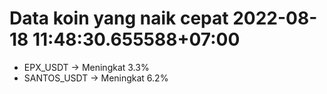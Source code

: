 # Data koin yang naik cepat 2022-08-18 11:48:30.655588+07:00

* EPX_USDT -> Meningkat 3.3%
* SANTOS_USDT -> Meningkat 6.2%
